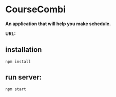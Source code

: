 CourseCombi
===========
**An application that will help you make schedule.**

**URL:**

installation
------------
`npm install`

run server:
-----------
`npm start`